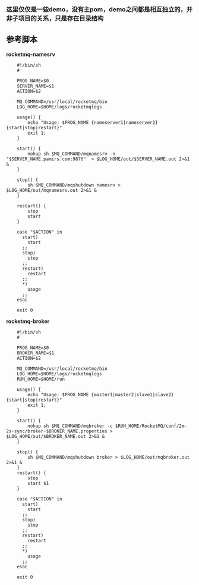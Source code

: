 ### 这里仅仅是一些demo，没有主pom，demo之间都是相互独立的，并非子项目的关系，只是存在目录结构

## 参考脚本
**rocketmq-namesrv**


        #!/bin/sh
        #
        
        PROG_NAME=$0
        SERVER_NAME=$1
        ACTION=$2
        
        MQ_COMMAND=/usr/local/rocketmq/bin
        LOG_HOME=$HOME/logs/rocketmqlogs
        
        usage() {
            echo "Usage: $PROG_NAME {nameserver1|nameserver2} {start|stop|restart}"
            exit 1;
        }
        
        start() {
            nohup sh $MQ_COMMAND/mqnamesrv -n "$SERVER_NAME.pamirs.com:9876"  > $LOG_HOME/out/$SERVER_NAME.out 2>&1 &
        }
        
        stop() {
            sh $MQ_COMMAND/mqshutdown namesrv > $LOG_HOME/out/mqnamesrv.out 2>&1 &
        }
        
        restart() {
            stop
            start
        }
        
        case "$ACTION" in
          start)
            start
          ;;
          stop)
            stop
          ;;
          restart)
            restart
          ;;
          *)
            usage
          ;;
        esac
        
        exit 0


**rocketmq-broker**


        #!/bin/sh
        #
        
        PROG_NAME=$0
        BROKER_NAME=$1
        ACTION=$2
        
        MQ_COMMAND=/usr/local/rocketmq/bin
        LOG_HOME=$HOME/logs/rocketmqlogs
        RUN_HOME=$HOME/run
        
        usage() {
            echo "Usage: $PROG_NAME {master1|master2|slave1|slave2} {start|stop|restart}"
            exit 1;
        }
        
        start() {
            nohup sh $MQ_COMMAND/mqbroker -c $RUN_HOME/RocketMQ/conf/2m-2s-sync/broker-$BROKER_NAME.properties > $LOG_HOME/out/$BROKER_NAME.out 2>&1 &
        }
        
        stop() {
            sh $MQ_COMMAND/mqshutdown broker > $LOG_HOME/out/mqbroker.out 2>&1 &
        }
        restart() {
            stop
            start $1
        }
        
        case "$ACTION" in
          start)
            start
          ;;
          stop)
            stop
          ;;
          restart)
            restart
          ;;
          *)
            usage
          ;;
        esac
        
        exit 0


